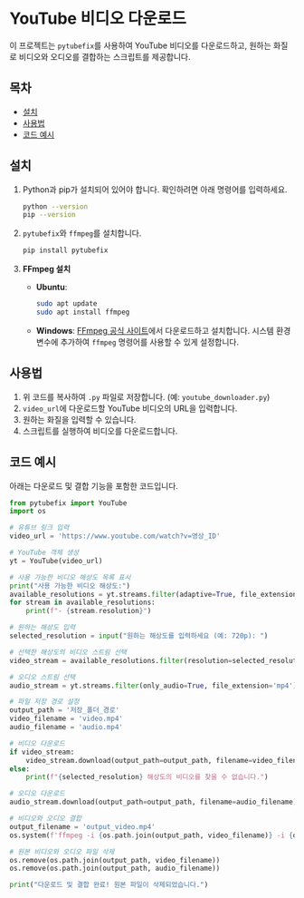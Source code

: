 # YouTube 비디오 다운로드

이 프로젝트는 `pytubefix`를 사용하여 YouTube 비디오를 다운로드하고, 원하는 화질로 비디오와 오디오를 결합하는 스크립트를 제공합니다.

## 목차
- [설치](#설치)
- [사용법](#사용법)
- [코드 예시](#코드-예시)

## 설치

1. Python과 pip가 설치되어 있어야 합니다. 확인하려면 아래 명령어를 입력하세요.
    ```bash
    python --version
    pip --version
    ```

2. `pytubefix`와 `ffmpeg`를 설치합니다.
    ```bash
    pip install pytubefix
    ```

3. **FFmpeg 설치**
    - **Ubuntu**:
        ```bash
        sudo apt update
        sudo apt install ffmpeg
        ```

    - **Windows**: [FFmpeg 공식 사이트](https://ffmpeg.org/download.html)에서 다운로드하고 설치합니다. 시스템 환경 변수에 추가하여 `ffmpeg` 명령어를 사용할 수 있게 설정합니다.

## 사용법

1. 위 코드를 복사하여 `.py` 파일로 저장합니다. (예: `youtube_downloader.py`)
2. `video_url`에 다운로드할 YouTube 비디오의 URL을 입력합니다.
3. 원하는 화질을 입력할 수 있습니다.
4. 스크립트를 실행하여 비디오를 다운로드합니다.

## 코드 예시

아래는 다운로드 및 결합 기능을 포함한 코드입니다.

```python
from pytubefix import YouTube
import os

# 유튜브 링크 입력
video_url = 'https://www.youtube.com/watch?v=영상_ID'

# YouTube 객체 생성
yt = YouTube(video_url)

# 사용 가능한 비디오 해상도 목록 표시
print("사용 가능한 비디오 해상도:")
available_resolutions = yt.streams.filter(adaptive=True, file_extension='mp4', only_video=True).order_by('resolution').desc()
for stream in available_resolutions:
    print(f"- {stream.resolution}")

# 원하는 해상도 입력
selected_resolution = input("원하는 해상도를 입력하세요 (예: 720p): ")

# 선택한 해상도의 비디오 스트림 선택
video_stream = available_resolutions.filter(resolution=selected_resolution).first()

# 오디오 스트림 선택
audio_stream = yt.streams.filter(only_audio=True, file_extension='mp4').first()

# 파일 저장 경로 설정
output_path = '저장_폴더_경로'
video_filename = 'video.mp4'
audio_filename = 'audio.mp4'

# 비디오 다운로드
if video_stream:
    video_stream.download(output_path=output_path, filename=video_filename)
else:
    print(f"{selected_resolution} 해상도의 비디오를 찾을 수 없습니다.")

# 오디오 다운로드
audio_stream.download(output_path=output_path, filename=audio_filename)

# 비디오와 오디오 결합
output_filename = 'output_video.mp4'
os.system(f'ffmpeg -i {os.path.join(output_path, video_filename)} -i {os.path.join(output_path, audio_filename)} -c:v copy -c:a aac -strict experimental {os.path.join(output_path, output_filename)}')

# 원본 비디오와 오디오 파일 삭제
os.remove(os.path.join(output_path, video_filename))
os.remove(os.path.join(output_path, audio_filename))

print("다운로드 및 결합 완료! 원본 파일이 삭제되었습니다.")
